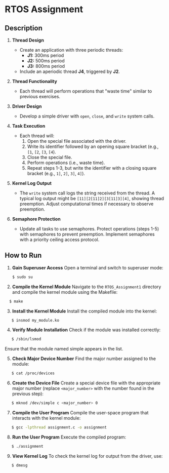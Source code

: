 # RTOS Assignment

## Description

1. **Thread Design**
   - Create an application with three periodic threads:
     - **J1:** 300ms period
     - **J2:** 500ms period
     - **J3:** 800ms period
   - Include an aperiodic thread **J4**, triggered by **J2**.

2. **Thread Functionality**
   - Each thread will perform operations that "waste time" similar to previous exercises.

3. **Driver Design**
   - Develop a simple driver with `open`, `close`, and `write` system calls.

4. **Task Execution**
   - Each thread will:
     1. Open the special file associated with the driver.
     2. Write its identifier followed by an opening square bracket (e.g., `[1`, `[2`, `[3`, `[4`).
     3. Close the special file.
     4. Perform operations (i.e., waste time).
     5. Repeat steps 1-3, but write the identifier with a closing square bracket (e.g., `1]`, `2]`, `3]`, `4]`).

5. **Kernel Log Output**
   - The `write` system call logs the string received from the thread. A typical log output might be `[11][2[11]2][3[11]3][4]`, showing thread preemption. Adjust computational times if necessary to observe preemption.

6. **Semaphore Protection**
   - Update all tasks to use semaphores. Protect operations (steps 1-5) with semaphores to prevent preemption. Implement semaphores with a priority ceiling access protocol.




## How to Run

1. **Gain Superuser Access**
   Open a terminal and switch to superuser mode:
   ```bash
   $ sudo su
   ```
2. **Compile the Kernel Module**
Navigate to the `RTOS_Assignment1` directory and compile the kernel module using the Makefile:
 ```bash
   $ make
   ```
3. **Install the Kernel Module**
Install the compiled module into the kernel:
```bash
   $ insmod my_module.ko
   ```
4. **Verify Module Installation**
Check if the module was installed correctly:
```bash
   $ /sbin/lsmod
   ```
Ensure that the module named simple appears in the list.

5. **Check Major Device Number**
Find the major number assigned to the module:
```bash
   $ cat /proc/devices
   ```
6. **Create the Device File**
Create a special device file with the appropriate major number (replace `<major_number>` with the number found in the previous step):
```bash
   $ mknod /dev/simple c <major_number> 0
   ```
7. **Compile the User Program**
Compile the user-space program that interacts with the kernel module:
```bash
   $ gcc -lpthread assignment.c -o assignment
   ```
8. **Run the User Program**
Execute the compiled program:
```bash
   $ ./assignment
   ```
9. **View Kernel Log**
To check the kernel log for output from the driver, use:
```bash
   $ dmesg
   ```









